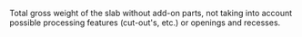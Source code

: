 Total gross weight of the slab without add-on parts, not taking into account possible processing features (cut-out's, etc.) or openings and recesses.